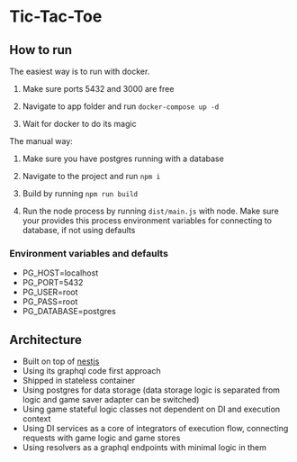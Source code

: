 # Tic-Tac-Toe

## How to run

The easiest way is to run with docker.

1. Make sure ports 5432 and 3000 are free

1. Navigate to app folder and run `docker-compose up -d`

1. Wait for docker to do its magic

The manual way:

1. Make sure you have postgres running with a database

1. Navigate to the project and run `npm i`

1. Build by running `npm run build`

1. Run the node process by running `dist/main.js` with node. Make sure your provides this process environment variables for connecting to database, if not using defaults

### Environment variables and defaults

- PG_HOST=localhost
- PG_PORT=5432
- PG_USER=root
- PG_PASS=root
- PG_DATABASE=postgres

## Architecture

- Built on top of [nestjs](https://docs.nestjs.com)
- Using its graphql code first approach
- Shipped in stateless container
- Using postgres for data storage (data storage logic is separated from logic and game saver adapter can be switched)
- Using game stateful logic classes not dependent on DI and execution context
- Using DI services as a core of integrators of execution flow, connecting requests with game logic and game stores
- Using resolvers as a graphql endpoints with minimal logic in them
